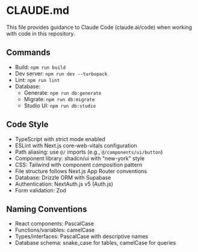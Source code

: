 # CLAUDE.md

This file provides guidance to Claude Code (claude.ai/code) when working with code in this repository.

## Commands
- Build: `npm run build`
- Dev server: `npm run dev --turbopack`
- Lint: `npm run lint`
- Database:
  - Generate: `npm run db:generate`
  - Migrate: `npm run db:migrate`
  - Studio UI: `npm run db:studio`

## Code Style
- TypeScript with strict mode enabled
- ESLint with Next.js core-web-vitals configuration
- Path aliasing: use `@/` imports (e.g., `@/components/ui/button`)
- Component library: shadcn/ui with "new-york" style
- CSS: Tailwind with component composition pattern
- File structure follows Next.js App Router conventions
- Database: Drizzle ORM with Supabase
- Authentication: NextAuth.js v5 (Auth.js)
- Form validation: Zod

## Naming Conventions
- React components: PascalCase
- Functions/variables: camelCase
- Types/interfaces: PascalCase with descriptive names
- Database schema: snake_case for tables, camelCase for queries